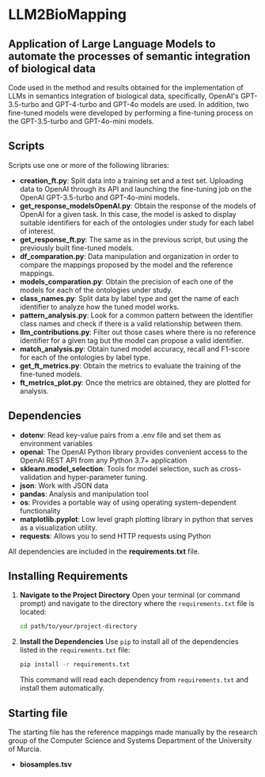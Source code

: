 # LLM2BioMapping
## Application of Large Language Models to automate the processes of semantic integration of biological data
Code used in the method and results obtained for the implementation of LLMs in semantics integration of biological data, specifically, OpenAI's GPT-3.5-turbo and GPT-4-turbo and GPT-4o models are used. In addition, two fine-tuned models were developed by performing a fine-tuning process on the GPT-3.5-turbo and GPT-4o-mini models. 

## Scripts
Scripts use one or more of the following libraries:
- **creation_ft.py**: Split data into a training set and a test set. Uploading data to OpenAI through its API and launching the fine-tuning job on the OpenAI GPT-3.5-turbo and GPT-4o-mini models.
- **get_response_modelsOpenAI.py**: Obtain the response of the models of OpenAI for a given task. In this case, the model is asked to display suitable identifiers for each of the ontologies under study for each label of interest.
- **get_response_ft.py**: The same as in the previous script, but using the previously built fine-tuned models.
- **df_comparation.py**: Data manipulation and organization in order to compare the mappings proposed by the model and the reference mappings.
- **models_comparation.py**: Obtain the precision of each one of the models for each of the ontologies under study.
- **class_names.py**: Split data by label type and get the name of each identifier to analyze how the tuned model works.
- **pattern_analysis.py**: Look for a common pattern between the identifier class names and check if there is a valid relationship between them.
- **llm_contributions.py**: Filter out those cases where there is no reference identifier for a given tag but the model can propose a valid identifier.
- **match_analysis.py**: Obtain tuned model accuracy, recall and F1-score for each of the ontologies by label type.
- **get_ft_metrics.py**: Obtain the metrics to evaluate the training of the fine-tuned models.
- **ft_metrics_plot.py**: Once the metrics are obtained, they are plotted for analysis.

## Dependencies
- **dotenv**: Read key-value pairs from a .env file and set them as environment variables
- **openai**: The OpenAI Python library provides convenient access to the OpenAI REST API from any Python 3.7+ application
- **sklearn.model_selection**: Tools for model selection, such as cross-validation and hyper-parameter tuning.
- **json**: Work with JSON data
- **pandas**: Analysis and manipulation tool
- **os**: Provides a portable way of using operating system-dependent functionality
- **matplotlib.pyplot**: Low level graph plotting library in python that serves as a visualization utility.
- **requests**: Allows you to send HTTP requests using Python

All dependencies are included in the **requirements.txt** file.

## Installing Requirements
1. **Navigate to the Project Directory**
   Open your terminal (or command prompt) and navigate to the directory where the `requirements.txt` file is located:
   
   ```sh
   cd path/to/your/project-directory
   ```

2. **Install the Dependencies**
   Use `pip` to install all of the dependencies listed in the `requirements.txt` file:
   
   ```sh
   pip install -r requirements.txt
   ```

   This command will read each dependency from `requirements.txt` and install them automatically.

## Starting file
The starting file has the reference mappings made manually by the research group of the Computer Science and Systems Department of the University of Murcia.
- **biosamples.tsv**
